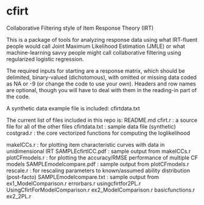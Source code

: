 cfirt
=====
Collaborative Filtering style of Item Response Theory (IRT)

This is a package of tools for analyzing response data using what IRT-fluent people 
would call Joint Maximum Likelihood Estimation (JMLE) or what machine-learning savvy people 
might call collaborative filtering using regularized logistic regression.

The required inputs for starting are a response matrix, which should be delimited, binary-valued 
(dichotomous), with omitted or missing data coded as NA or -9 (or change the code to use your own).
Headers and row names are optional, though you will have to deal with them in the reading-in part
of the code.

A synthetic data example file is included: cfirtdata.txt

The current list of files included in this repo is:
README.md
cfirt.r	:	a source file for all of the other files
cfirtdata.txt	: 	sample data file (synthetic)
costgrad.r	:	the core vectorized functions for computing the loglikelihood

makeICCs.r	:	for plotting item characteristic curves with data in unidimensional IRT
SAMPLEcfirtICC.pdf	:	sample output from makeICCs.r	
plotCFmodels.r	:	for plotting the accuracy/RMSE performance of multiple CF models
SAMPLEmodelcompare.pdf	:	sample output from plotCFmodels.r	
rescale.r	:	for rescaling parameters to known/assumed ability distribution (post-facto)
SAMPLEmodelcompare.txt	: sample output from ex1\_ModelComparison.r
errorbars.r
usingcfirtfor2PL.r
UsingCfirtForModelComparison.r
ex2\_ModelComparison.r
basicfunctions.r
ex2\_2PL.r


